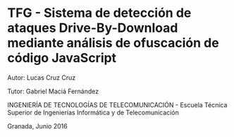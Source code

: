 # TFG - Sistema de detección de ataques Drive-By-Download mediante análisis de ofuscación de código JavaScript

Autor: Lucas Cruz Cruz

Tutor: Gabriel Maciá Fernández

INGENIERÍA DE TECNOLOGÍAS DE TELECOMUNICACIÓN - Escuela Técnica Superior de Ingenierías Informática y de Telecomunicación

Granada, Junio 2016
